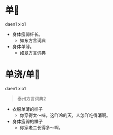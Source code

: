 # 单𣻏
daen1 xio1
+ 身体瘦弱纤长。
  * 如东方言词典
+ 身体单薄。
  * 如皋方言词典

# 单浇/单𣻏
daen1 xio1
> 泰州方言词典2
- 衣服单薄的样子
  - 你穿得太～唻，这吖冷的天，人怎吖吃得消啊。
- 身体瘦弱的样子
  - 你家老二长得多～啊。
